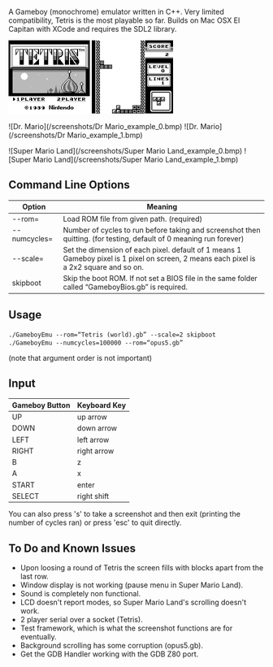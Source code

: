 A Gameboy (monochrome) emulator written in C++. Very limited compatibility, Tetris is the most playable so far. 
Builds on Mac OSX El Capitan with XCode and requires the SDL2 library. 

![Tetris](/screenshots/Tetris_example_0.bmp) ![Tetris](/screenshots/Tetris_example_1.bmp)

![Dr. Mario](/screenshots/Dr Mario_example_0.bmp) ![Dr. Mario](/screenshots/Dr Mario_example_1.bmp)

![Super Mario Land](/screenshots/Super Mario Land_example_0.bmp) ![Super Mario Land](/screenshots/Super Mario Land_example_1.bmp)


Command Line Options
--------------------

| Option               | Meaning                                                                                                                                 |
|----------------------|-----------------------------------------------------------------------------------------------------------------------------------------|
| --rom=<path to file> | Load ROM file from given path. (required)                                                                                               |
| --numcycles=<number> | Number of cycles to run before taking and screenshot then quitting. (for testing, default of 0 meaning run forever)                     |
| --scale=<number>     | Set the dimension of each pixel. default of 1 means 1 Gameboy pixel is 1 pixel on screen, 2 means each pixel is a 2x2 square and so on. |
| skipboot             | Skip the boot ROM. If not set a BIOS file in the same folder called “GameboyBios<i></i>.gb” is required.                                       |

Usage
-----

    ./GameboyEmu --rom=“Tetris (world).gb” --scale=2 skipboot
    ./GameboyEmu --numcycles=100000 --rom=“opus5.gb”

(note that argument order is not important)

Input
-----

|Gameboy Button | Keyboard Key|
|---------------|-------------|
|UP             |up arrow     |
|DOWN           |down arrow   |
|LEFT           |left arrow   |
|RIGHT          |right arrow  |
|B              |z            |
|A              |x            |
|START          |enter        |
|SELECT         |right shift  |

You can also press 's' to take a screenshot and then exit (printing the number of cycles ran) or
press 'esc' to quit directly.

To Do and Known Issues
----------------------
- Upon loosing a round of Tetris the screen fills with blocks apart from the last row.
- Window display is not working (pause menu in Super Mario Land).
- Sound is completely non functional.
- LCD doesn't report modes, so Super Mario Land's scrolling doesn't work.
- 2 player serial over a socket (Tetris).
- Test framework, which is what the screenshot functions are for eventually.
- Background scrolling has some corruption (opus5<i></i>.gb).
- Get the GDB Handler working with the GDB Z80 port.